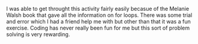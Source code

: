 I was able to get throught this activity fairly easily becasue of the Melanie Walsh book that gave all the information on for loops. There was some trial
and error which I had a friend help me with but other than that it was a fun exercise. Coding has never really been fun for me but this sort of problem
solving is very rewarding.
